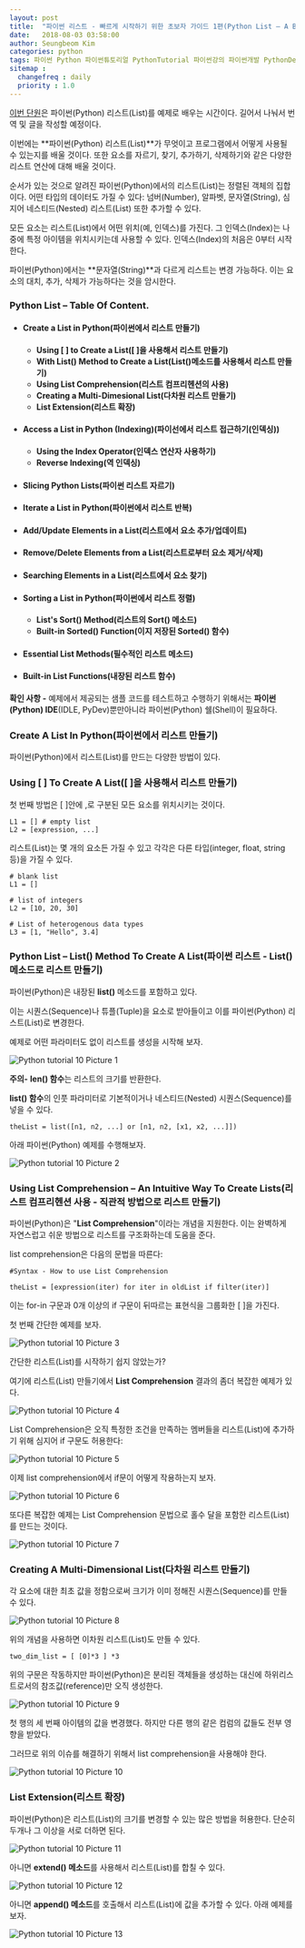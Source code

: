 ```yaml
---
layout: post
title:  "파이썬 리스트 - 빠르게 시작하기 위한 초보자 가이드 1편(Python List – A Beginners Guide To Get Started Quickly 1)"
date:   2018-08-03 03:58:00
author: Seungbeom Kim
categories: python
tags: 파이썬 Python 파이썬튜토리얼 PythonTutorial 파이썬강의 파이썬개발 PythonDevelopment 파이썬이란 파이썬리스트 PythonList List 파이썬데이터타입 PythonDataType
sitemap :
  changefreq : daily
  priority : 1.0
---
```


[이번 단원](https://www.techbeamers.com/python-list/)은 파이썬(Python) 리스트(List)를 예제로 배우는 시간이다. 길어서 나눠서 번역 및 글을 작성할 예정이다.

이번에는 **파이썬(Python) 리스트(List)**가 무엇이고 프로그램에서 어떻게 사용될 수 있는지를 배울 것이다. 또한 요소를 자르기, 찾기, 추가하기, 삭제하기와 같은 다양한 리스트 연산에 대해 배울 것이다.

순서가 있는 것으로 알려진 파이썬(Python)에서의 리스트(List)는 정렬된 객체의 집합이다. 어떤 타입의 데이터도 가질 수 있다: 넘버(Number), 알파벳, 문자열(String), 심지어 네스티드(Nested) 리스트(List) 또한 추가할 수 있다.

모든 요소는 리스트(List)에서 어떤 위치(예, 인덱스)를 가진다. 그 인덱스(Index)는 나중에 특정 아이템을 위치시키는데 사용할 수 있다. 인덱스(Index)의 처음은 0부터 시작한다.

파이썬(Python)에서는 **문자열(String)**과 다르게 리스트는 변경 가능하다. 이는 요소의 대치, 추가, 삭제가 가능하다는 것을 암시한다.

### Python List – Table Of Content.
- #### Create a List in Python(파이썬에서 리스트 만들기)
  - **Using [ ] to Create a List([ ]을 사용해서 리스트 만들기)**
  - **With List() Method to Create a List(List()메소드를 사용해서 리스트 만들기)**
  - **Using List Comprehension(리스트 컴프리헨션의 사용)**
  - **Creating a Multi-Dimesional List(다차원 리스트 만들기)**
  - **List Extension(리스트 확장)**
- #### Access a List in Python (Indexing)(파이선에서 리스트 접근하기(인덱싱))
  - **Using the Index Operator(인덱스 연산자 사용하기)**
  - **Reverse Indexing(역 인덱싱)**
- #### Slicing Python Lists(파이썬 리스트 자르기)
- #### Iterate a List in Python(파이썬에서 리스트 반복)
- #### Add/Update Elements in a List(리스트에서 요소 추가/업데이트)
- #### Remove/Delete Elements from a List(리스트로부터 요소 제거/삭제)
- #### Searching Elements in a List(리스트에서 요소 찾기)
- #### Sorting a List in Python(파이썬에서 리스트 정렬)
  - **List's Sort() Method(리스트의 Sort() 메소드)**
  - **Built-in Sorted() Function(이지 저장된 Sorted() 함수)**
- #### Essential List Methods(필수적인 리스트 메소드)
- #### Built-in List Functions(내장된 리스트 함수)

**확인 사항 -** 예제에서 제공되는 샘플 코드를 테스트하고 수행하기 위해서는 **파이썬(Python) IDE**(IDLE, PyDev)뿐만아니라 파이썬(Python) 쉘(Shell)이 필요하다.

### Create A List In Python(파이썬에서 리스트 만들기)
파이썬(Python)에서 리스트(List)를 만드는 다양한 방법이 있다.

### Using [ ] To Create A List([ ]을 사용해서 리스트 만들기)
첫 번째 방법은 [ ]안에 ,로 구분된 모든 요소를 위치시키는 것이다.

    L1 = [] # empty list
    L2 = [expression, ...]

리스트(List)는 몇 개의 요소든 가질 수 있고 각각은 다른 타입(integer, float, string 등)을 가질 수 있다.

    # blank list
    L1 = []

    # list of integers
    L2 = [10, 20, 30]

    # List of heterogenous data types
    L3 = [1, "Hello", 3.4]

### Python List – List() Method To Create A List(파이썬 리스트 - List() 메소드로 리스트 만들기)
파이썬(Python)은 내장된 **list()** 메소드를 포함하고 있다.

이는 시퀀스(Sequence)나 튜플(Tuple)을 요소로 받아들이고 이를 파이썬(Python) 리스트(List)로 변경한다.

예제로 어떤 파라미터도 없이 리스트를 생성을 시작해 보자.

<img src="{{ site.baseurl }}/assets/python/python_tutorial_10_1.png" title="Python tutorial 10 Picture 1" class="post-image">

**주의-** **len() 함수**는 리스트의 크기를 반환한다.

**list() 함수**의 인풋 파라미터로 기본적이거나 네스티드(Nested) 시퀀스(Sequence)를 넣을 수 있다.

    theList = list([n1, n2, ...] or [n1, n2, [x1, x2, ...]])

아래 파이썬(Python) 예제를 수행해보자.

<img src="{{ site.baseurl }}/assets/python/python_tutorial_10_2.png" title="Python tutorial 10 Picture 2" class="post-image">

### Using List Comprehension – An Intuitive Way To Create Lists(리스트 컴프리헨션 사용 - 직관적 방법으로 리스트 만들기)
파이썬(Python)은 "**List Comprehension**"이라는 개념을 지원한다. 이는 완벽하게 자연스럽고 쉬운 방법으로 리스트를 구조화하는데 도움을 준다.

list comprehension은 다음의 문법을 따른다:

    #Syntax - How to use List Comprehension

    theList = [expression(iter) for iter in oldList if filter(iter)]

이는 for-in 구문과 0개 이상의 if 구문이 뒤따르는 표현식을 그룹화한 [ ]을 가진다.

첫 번째 간단한 예제를 보자.

<img src="{{ site.baseurl }}/assets/python/python_tutorial_10_3.png" title="Python tutorial 10 Picture 3" class="post-image">

간단한 리스트(List)를 시작하기 쉽지 않았는가?

여기에 리스트(List) 만들기에서 **List Comprehension** 결과의 좀더 복잡한 예제가 있다.

<img src="{{ site.baseurl }}/assets/python/python_tutorial_10_4.png" title="Python tutorial 10 Picture 4" class="post-image">

List Comprehension은 오직 특정한 조건을 만족하는 멤버들을 리스트(List)에 추가하기 위해 심지어 if 구문도 허용한다:

<img src="{{ site.baseurl }}/assets/python/python_tutorial_10_5.png" title="Python tutorial 10 Picture 5" class="post-image">

이제 list comprehension에서 if문이 어떻게 작용하는지 보자.

<img src="{{ site.baseurl }}/assets/python/python_tutorial_10_6.png" title="Python tutorial 10 Picture 6" class="post-image">

또다른 복잡한 예제는 List Comprehension 문법으로 홀수 달을 포함한 리스트(List)를 만드는 것이다.

<img src="{{ site.baseurl }}/assets/python/python_tutorial_10_7.png" title="Python tutorial 10 Picture 7" class="post-image">

### Creating A Multi-Dimensional List(다차원 리스트 만들기)
각 요소에 대한 최초 값을 정함으로써 크기가 이미 정해진 시퀀스(Sequence)를 만들 수 있다.

<img src="{{ site.baseurl }}/assets/python/python_tutorial_10_8.png" title="Python tutorial 10 Picture 8" class="post-image">

위의 개념을 사용하면 이차원 리스트(List)도 만들 수 있다.

    two_dim_list = [ [0]*3 ] *3

위의 구문은 작동하지만 파이썬(Python)은 분리된 객체들을 생성하는 대신에 하위리스트로서의 참조값(reference)만 오직 생성한다.

<img src="{{ site.baseurl }}/assets/python/python_tutorial_10_9.png" title="Python tutorial 10 Picture 9" class="post-image">

첫 행의 세 번째 아이템의 값을 변경했다. 하지만 다른 행의 같은 컴럼의 값들도 전부 영향을 받았다.

그러므로 위의 이슈를 해결하기 위해서 list comprehension을 사용해야 한다.

<img src="{{ site.baseurl }}/assets/python/python_tutorial_10_10.png" title="Python tutorial 10 Picture 10" class="post-image">

### List Extension(리스트 확장)
파이썬(Python)은 리스트(List)의 크기를 변경할 수 있는 많은 방법을 허용한다. 단순히 두개나 그 이상을 서로 더하면 된다.

<img src="{{ site.baseurl }}/assets/python/python_tutorial_10_11.png" title="Python tutorial 10 Picture 11" class="post-image">

아니면 **extend() 메소드**를 사용해서 리스트(List)를 합칠 수 있다.

<img src="{{ site.baseurl }}/assets/python/python_tutorial_10_12.png" title="Python tutorial 10 Picture 12" class="post-image">

아니면 **append() 메소드**를 호출해서 리스트(List)에 값을 추가할 수 있다. 아래 예제를 보자.

<img src="{{ site.baseurl }}/assets/python/python_tutorial_10_13.png" title="Python tutorial 10 Picture 13" class="post-image">
